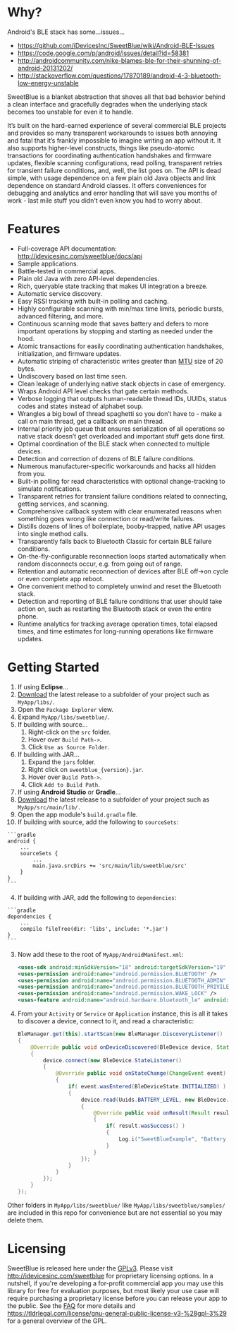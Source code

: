 Why?
====

Android's BLE stack has some...issues...

* https://github.com/iDevicesInc/SweetBlue/wiki/Android-BLE-Issues
* https://code.google.com/p/android/issues/detail?id=58381
* http://androidcommunity.com/nike-blames-ble-for-their-shunning-of-android-20131202/
* http://stackoverflow.com/questions/17870189/android-4-3-bluetooth-low-energy-unstable

SweetBlue is a blanket abstraction that shoves all that bad behavior behind a clean interface and gracefully degrades when the underlying stack becomes too unstable for even it to handle.

It’s built on the hard-earned experience of several commercial BLE projects and provides so many transparent workarounds to issues both annoying and fatal that it’s frankly impossible to imagine writing an app without it. It also supports higher-level constructs, things like pseudo-atomic transactions for coordinating authentication handshakes and firmware updates, flexible scanning configurations, read polling, transparent retries for transient failure conditions, and, well, the list goes on. The API is dead simple, with usage dependence on a few plain old Java objects and link dependence on standard Android classes. It offers conveniences for debugging and analytics and error handling that will save you months of work - last mile stuff you didn't even know you had to worry about.

Features
========

*	Full-coverage API documentation: http://idevicesinc.com/sweetblue/docs/api
*	Sample applications.
*	Battle-tested in commercial apps.
*	Plain old Java with zero API-level dependencies.
*	Rich, queryable state tracking that makes UI integration a breeze.
*	Automatic service discovery.
*	Easy RSSI tracking with built-in polling and caching.
*	Highly configurable scanning with min/max time limits, periodic bursts, advanced filtering, and more.
*	Continuous scanning mode that saves battery and defers to more important operations by stopping and starting as needed under the hood.
*	Atomic transactions for easily coordinating authentication handshakes, initialization, and firmware updates.
*	Automatic striping of characteristic writes greater than [MTU](http://en.wikipedia.org/wiki/Maximum_transmission_unit) size of 20 bytes.
*	Undiscovery based on last time seen.
*	Clean leakage of underlying native stack objects in case of emergency.
*	Wraps Android API level checks that gate certain methods.
*	Verbose logging that outputs human-readable thread IDs, UUIDs, status codes and states instead of alphabet soup.
*	Wrangles a big bowl of thread spaghetti so you don’t have to - make a call on main thread, get a callback on main thread.
*	Internal priority job queue that ensures serialization of all operations so native stack doesn’t get overloaded and important stuff gets done first.
*	Optimal coordination of the BLE stack when connected to multiple devices.
*	Detection and correction of dozens of BLE failure conditions.
*	Numerous manufacturer-specific workarounds and hacks all hidden from you.
*	Built-in polling for read characteristics with optional change-tracking to simulate notifications.
*	Transparent retries for transient failure conditions related to connecting, getting services, and scanning.
*	Comprehensive callback system with clear enumerated reasons when something goes wrong like connection or read/write failures.
*	Distills dozens of lines of boilerplate, booby-trapped, native API usages into single method calls.
*	Transparently falls back to Bluetooth Classic for certain BLE failure conditions.
*	On-the-fly-configurable reconnection loops started automatically when random disconnects occur, e.g. from going out of range.
*	Retention and automatic reconnection of devices after BLE off->on cycle or even complete app reboot.
*	One convenient method to completely unwind and reset the Bluetooth stack.
*	Detection and reporting of BLE failure conditions that user should take action on, such as restarting the Bluetooth stack or even the entire phone.
*	Runtime analytics for tracking average operation times, total elapsed times, and time estimates for long-running operations like firmware updates.


Getting Started
===============
 1. If using **Eclipse**...
  1. [Download](https://github.com/iDevicesInc/SweetBlue/releases) the latest release to a subfolder of your project such as `MyApp/libs/`.
  2. Open the `Package Explorer` view.
  3. Expand `MyApp/libs/sweetblue/`.
  4. If building with source...
      1. Right-click on the `src` folder.
      2. Hover over `Build Path->`.
      3. Click `Use as Source Folder`.
  5. If building with JAR...
      1. Expand the `jars` folder.
      2. Right click on `sweetblue_{version}.jar`.
      3. Hover over `Build Path->`.
      4. Click `Add to Build Path`.
 2. If using **Android Studio** or **Gradle**...
  1. [Download](http://github.com/iDevicesInc/SweetBlue/releases) the latest release to a subfolder of your project such as `MyApp/src/main/lib/.`
  2. Open the app module's `build.gradle` file.
  3. If building with source, add the following to `sourceSets`:
 
    ```gradle
    android {
        ...
        sourceSets {
            ...
            main.java.srcDirs += 'src/main/lib/sweetblue/src'
        }
    }
    ```

  4. If building with JAR, add the following to `dependencies`:

    ```gradle
    dependencies {
        ...
        compile fileTree(dir: 'libs', include: '*.jar')
    }
    ```

 3. Now add these to the root of `MyApp/AndroidManifest.xml`:
 
    ```xml
    <uses-sdk android:minSdkVersion="18" android:targetSdkVersion="19" />
    <uses-permission android:name="android.permission.BLUETOOTH" />
    <uses-permission android:name="android.permission.BLUETOOTH_ADMIN" />
    <uses-permission android:name="android.permission.BLUETOOTH_PRIVILEGED" />
    <uses-permission android:name="android.permission.WAKE_LOCK" />
    <uses-feature android:name="android.hardware.bluetooth_le" android:required="true" />
    ```
        
 4. From your `Activity` or `Service` or `Application` instance, this is all it takes to discover a device, connect to it, and read a characteristic:
    ```java
    BleManager.get(this).startScan(new BleManager.DiscoveryListener()
    {
    	@Override public void onDeviceDiscovered(BleDevice device, State.ChangeIntent lastDisconnectIntent)
    	{
    		device.connect(new BleDevice.StateListener()
    		{
    			@Override public void onStateChange(ChangeEvent event)
    			{
    				if( event.wasEntered(BleDeviceState.INITIALIZED) )
    				{
    					device.read(Uuids.BATTERY_LEVEL, new BleDevice.ReadWriteListener()
    					{
    						@Override public void onResult(Result result)
    						{
    							if( result.wasSuccess() )
    							{
    								Log.i("SweetBlueExample", "Battery level is " + result.data[0] + "%");
    							}
    						}
    					});
    				}
    			}
    		});
    	}
    });
    ```

Other folders in `MyApp/libs/sweetblue/` like `MyApp/libs/sweetblue/samples/` are included in this repo for convenience but are not essential so you may delete them.

Licensing
=========

SweetBlue is released here under the [GPLv3](http://www.gnu.org/copyleft/gpl.html). Please visit http://idevicesinc.com/sweetblue for proprietary licensing options. In a nutshell, if you're developing a for-profit commercial app you may use this library for free for evaluation purposes, but most likely your use case will require purchasing a proprietary license before you can release your app to the public. See the [FAQ](https://github.com/iDevicesInc/SweetBlue/wiki/FAQ) for more details and https://tldrlegal.com/license/gnu-general-public-license-v3-%28gpl-3%29 for a general overview of the GPL.

